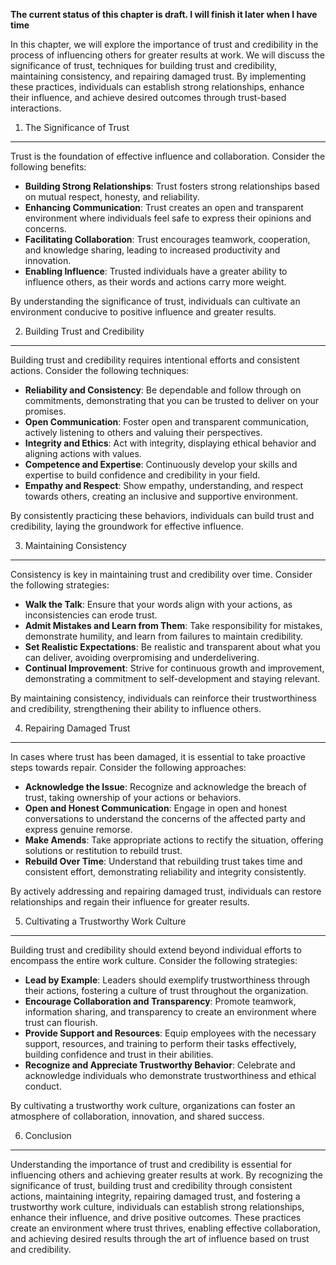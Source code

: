 **The current status of this chapter is draft. I will finish it later when I have time**

In this chapter, we will explore the importance of trust and credibility in the process of influencing others for greater results at work. We will discuss the significance of trust, techniques for building trust and credibility, maintaining consistency, and repairing damaged trust. By implementing these practices, individuals can establish strong relationships, enhance their influence, and achieve desired outcomes through trust-based interactions.

1. The Significance of Trust
----------------------------

Trust is the foundation of effective influence and collaboration. Consider the following benefits:

* **Building Strong Relationships**: Trust fosters strong relationships based on mutual respect, honesty, and reliability.
* **Enhancing Communication**: Trust creates an open and transparent environment where individuals feel safe to express their opinions and concerns.
* **Facilitating Collaboration**: Trust encourages teamwork, cooperation, and knowledge sharing, leading to increased productivity and innovation.
* **Enabling Influence**: Trusted individuals have a greater ability to influence others, as their words and actions carry more weight.

By understanding the significance of trust, individuals can cultivate an environment conducive to positive influence and greater results.

2. Building Trust and Credibility
---------------------------------

Building trust and credibility requires intentional efforts and consistent actions. Consider the following techniques:

* **Reliability and Consistency**: Be dependable and follow through on commitments, demonstrating that you can be trusted to deliver on your promises.
* **Open Communication**: Foster open and transparent communication, actively listening to others and valuing their perspectives.
* **Integrity and Ethics**: Act with integrity, displaying ethical behavior and aligning actions with values.
* **Competence and Expertise**: Continuously develop your skills and expertise to build confidence and credibility in your field.
* **Empathy and Respect**: Show empathy, understanding, and respect towards others, creating an inclusive and supportive environment.

By consistently practicing these behaviors, individuals can build trust and credibility, laying the groundwork for effective influence.

3. Maintaining Consistency
--------------------------

Consistency is key in maintaining trust and credibility over time. Consider the following strategies:

* **Walk the Talk**: Ensure that your words align with your actions, as inconsistencies can erode trust.
* **Admit Mistakes and Learn from Them**: Take responsibility for mistakes, demonstrate humility, and learn from failures to maintain credibility.
* **Set Realistic Expectations**: Be realistic and transparent about what you can deliver, avoiding overpromising and underdelivering.
* **Continual Improvement**: Strive for continuous growth and improvement, demonstrating a commitment to self-development and staying relevant.

By maintaining consistency, individuals can reinforce their trustworthiness and credibility, strengthening their ability to influence others.

4. Repairing Damaged Trust
--------------------------

In cases where trust has been damaged, it is essential to take proactive steps towards repair. Consider the following approaches:

* **Acknowledge the Issue**: Recognize and acknowledge the breach of trust, taking ownership of your actions or behaviors.
* **Open and Honest Communication**: Engage in open and honest conversations to understand the concerns of the affected party and express genuine remorse.
* **Make Amends**: Take appropriate actions to rectify the situation, offering solutions or restitution to rebuild trust.
* **Rebuild Over Time**: Understand that rebuilding trust takes time and consistent effort, demonstrating reliability and integrity consistently.

By actively addressing and repairing damaged trust, individuals can restore relationships and regain their influence for greater results.

5. Cultivating a Trustworthy Work Culture
-----------------------------------------

Building trust and credibility should extend beyond individual efforts to encompass the entire work culture. Consider the following strategies:

* **Lead by Example**: Leaders should exemplify trustworthiness through their actions, fostering a culture of trust throughout the organization.
* **Encourage Collaboration and Transparency**: Promote teamwork, information sharing, and transparency to create an environment where trust can flourish.
* **Provide Support and Resources**: Equip employees with the necessary support, resources, and training to perform their tasks effectively, building confidence and trust in their abilities.
* **Recognize and Appreciate Trustworthy Behavior**: Celebrate and acknowledge individuals who demonstrate trustworthiness and ethical conduct.

By cultivating a trustworthy work culture, organizations can foster an atmosphere of collaboration, innovation, and shared success.

6. Conclusion
-------------

Understanding the importance of trust and credibility is essential for influencing others and achieving greater results at work. By recognizing the significance of trust, building trust and credibility through consistent actions, maintaining integrity, repairing damaged trust, and fostering a trustworthy work culture, individuals can establish strong relationships, enhance their influence, and drive positive outcomes. These practices create an environment where trust thrives, enabling effective collaboration, and achieving desired results through the art of influence based on trust and credibility.

